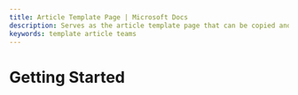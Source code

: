 ```yaml
---
title: Article Template Page | Microsoft Docs
description: Serves as the article template page that can be copied and reused to create article pages
keywords: template article teams
---
```


# Getting Started
